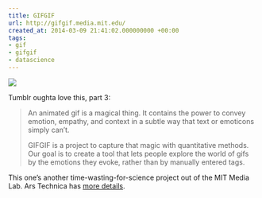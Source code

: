 ```yaml
---
title: GIFGIF
url: http://gifgif.media.mit.edu/
created_at: 2014-03-09 21:41:02.000000000 +00:00
tags:
- gif
- gifgif
- datascience
---
```


[![](/blog/media/tumblr_inline_n26utmnxRS1qhcb4p.png)](http://gifgif.media.mit.edu/)

Tumblr oughta love this, part 3:

> An animated gif is a magical thing. It contains the power to convey
> emotion, empathy, and context in a subtle way that text or emoticons
> simply can’t.
>
> GIFGIF is a project to capture that magic with quantitative methods.
> Our goal is to create a tool that lets people explore the world of
> gifs by the emotions they evoke, rather than by manually entered tags.

This one’s another time-wasting-for-science project out of the MIT Media
Lab. Ars Technica has [more
details](http://arstechnica.com/science/2014/03/watch-funny-gifs-all-day-for-science/).
